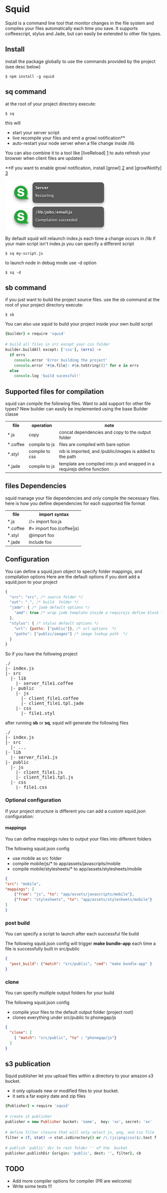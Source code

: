 # Squid

Squid is a command line tool that monitor changes in the file system and compiles your files automatically each time you save.
It supports coffeescript, stylus and Jade, but can easily be extended to other file types.

## Install

install the package globally to use the commands provided by the project (see desc below)

```
$ npm install -g squid
```

## sq command

at the root of your project directory execute:

```
$ sq
```

this will

- start your server script
- live recompile your files and emit a growl notification**
- auto-restart your node server when a file change inside /lib

You can also combine it to a tool like [liveReload] [1] to auto refresh your browser when client files are updated

**If you want to enable growl notification, install [growl] [2] and [growlNotify] [3]

![growl screenshot](https://github.com/pgherveou/squid/raw/gh-pages/images/growl.screenshot.png)

By default squid will relaunch index.js each time a change occurs in /lib if your main script isn't index.js
you can specify a different script

```
$ sq my-script.js
```

to launch node in debug mode use -d option

```
$ sq -d
```



## sb command

if you just want to build the project source files. use the sb command
at the root of your project directory execute:

```
$ sb
```

You can also use squid to build your project inside your own build script

```coffee
{builder} = require 'squid'

# build all files in src except your css folder
builder.buildAll except: ['css'], (errs) ->
  if errs
    console.error 'Error building the project'
    console.error "#{e.file}: #{e.toString()}" for e in errs
  else
    console.log 'build sucessful!'
```

## Supported files for compilation

squid can compile the following files.
Want to add support for other file types? New builder can easily be implemented using the base Builder classe

<table>
  <tr>
    <th>file</th><th>operation</th><th>note</th>
  </tr>
  <tr>
    <td>*.js</td><td>copy</td><td>concat dependencies and copy to the output folder</td>
  </tr>
  <tr>
    <td>*.coffee</td><td>compile to js</td><td>files are compiled with bare option</td>
  </tr>
  <tr>
    <td>*.styl</td><td>compile to css</td><td>nib is imported, and /public/images is added to the path</td>
  </tr>
  <tr>
    <td>*.jade</td><td>compile to js</td><td>template are compiled into js and wrapped in a requirejs define function</td>
  </tr>
</table>

## files Dependencies

squid manage your file dependencies and only compile the necessary files.
here is how you define dependencies for each supported file format

<table>
  <tr>
    <th>file</th><th>import syntax</th>
  </tr>
  <tr>
    <td>*.js</td><td>//= import foo.js</td>
  </tr>
  <tr>
    <td>*.coffee</td><td>#= import foo.(coffee|js)</td>
  </tr>
  <tr>
    <td>*.styl</td><td>@import foo</td>
  </tr>
  <tr>
    <td>*.jade</td><td>include foo</td>
  </tr>
</table>

## Configuration

You can define a squid.json object to specify folder mappings, and compilation options
Here are the default options if you dont add a squid.json to your project

```js
{
  "src": "src", /* source folder */
  "out": ".", /* build  folder */
  "jade": { /* jade default options */
    "amd": true /* wrap jade template inside a requirejs define block */
  },
  "stylus": { /* stylus default options */
    "url": {paths: ["public"]}, /* url options  */
    "paths": ["public/images"] /* image lookup path  */
  }
}
```
So if you have the following project
<pre>
./
|- index.js
|- src
  |- lib
    |- server_file1.coffee
  |- public
    |- js
      |- client_file1.coffee
      |- client_file1.tpl.jade
    |- css
      |- file1.styl
</pre>

after running **sb** or **sq**, squid will generate the following files

<pre>
./
|- index.js
|- src
  |- ...
|- lib
  |- server_file1.js
|- public
  |- js
    |- client_file1.js
    |- client_file1.tpl.js
  |- css
    |- file1.css
</pre>

### Optional configuration
If your project structure is different you can add a custom squid.json configuration:

#### mappings

You can define mappings rules to output your files into different folders

The following squid.json config
- use mobile as src folder
- compile mobile/js/* to app/assets/javascripts/mobile
- compile mobile/stylesheets/* to app/assets/stylesheets/mobile

```json
{
"src": "mobile",
"mappings": [
	{"from": "js", "to": "app/assets/javascripts/mobile"},
	{"from": "stylesheets", "to": "app/assets/stylesheets/mobile"}
]
}
```

### post build

You can specify a script to launch after each successful file build

The following squid.json config will trigger **make bundle-app**  each time a file is successfully
built in src/public

```json
{
  "post_build": {"match": "src/public", "cmd": "make bundle-app" }
}
```

### clone

You can specify multiple output folders for your build

The following squid.json config
- compile your files to the default output folder (project root)
- clones everything under src/public to phonegap/js

```json
{
  "clone": [
    { "match": "src/public", "to" : "phonegap/js"}
  ]
}
```


## s3 publication

Squid publisher let you upload files within a directory to your amazon s3 bucket.
- it only uploads new or modified files to your bucket.
- it sets a far expiry date and zip files

```coffee
{Publisher} = require 'squid'

# create s3 publisher
publisher = new Publisher bucket: 'name',  key: 'xx', secret: 'xx'

# define filter closure that will only select js, png, and css file
filter = (f, stat) -> stat.isDirectory() or /\.(js|png|css)$/.test f

# publish 'public' dir to root folder '' of the  bucket
publisher.publishDir {origin: 'public', dest: '', filter}, cb

```


## TODO

- Add more compiler options for compiler (PR are welcome)
- Write some tests !!!


[1]: http://livereload.com/                                 "liveReload"
[2]: http://growl.info/growlupdateavailable                 "growl"
[3]: http://growl.info/downloads                            "growlNotify"
